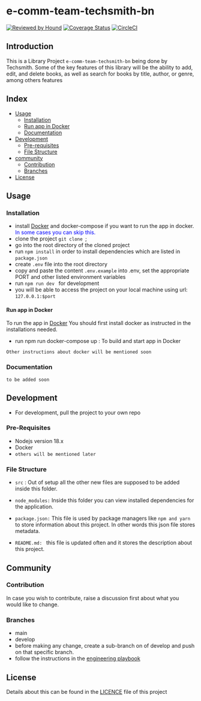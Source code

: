 # e-comm-team-techsmith-bn

[![Reviewed by Hound](https://img.shields.io/badge/Reviewed_by-Hound-8E64B0.svg)](https://houndci.com) [![Coverage Status](https://coveralls.io/repos/github/atlp-rwanda/e-comm-team-techsmith-bn/badge.svg?branch=develop)](https://coveralls.io/github/atlp-rwanda/e-comm-team-techsmith-bn?branch=develop) [![CircleCI](https://dl.circleci.com/status-badge/img/gh/atlp-rwanda/e-comm-team-techsmith-bn/tree/develop.svg?style=svg)](https://dl.circleci.com/status-badge/redirect/gh/atlp-rwanda/e-comm-team-techsmith-bn/tree/develop`:)
## Introduction

This is a Library Project ```e-comm-team-techsmith-bn``` being done by Techsmith. Some of the key features of this library will be the ability to add, edit, and delete books, as well as search for books by title, author, or genre, among others features

## Index

* [Usage](#usage)
    - [Installation](#installation)
    - [Run app in Docker](#docker)
    - [Documentation](#documentation)
* [Development](#development)
    - [Pre-requisites](#pre-requisites)
    - [File Structure](#structure)
* [community](#community)
    - [Contribution](#contribution)
    - [Branches](#branches)
* [License](#license)



## Usage  <a name="usage"></a>

### Installation <a name="installation"></a>

* install [Docker](https://www.docker.com) and docker-compose if you want to run the app in docker. <span style="color: blue">In some cases you can skip this.</span>
* clone the project ```git clone ```;
* go into the root directory of the cloned project
* run ```npm install``` in order to install dependencies which are listed in ```package.json```
* create ```.env``` file into the root directory 
* copy and paste the content ```.env.example``` into .env, set the appropriate PORT and other listed environment variables
* run ```npm run dev ``` for development
* you will be able to access the project on your local machine using url: ```127.0.0.1:$port```


#### Run app in Docker <a name="docker"></a>
To run the app in [Docker](https://www.docker.com) You should first install docker as instructed in the installations needed.

* run npm run docker-compose up : To build and start app in Docker

``` Other instructions about docker will be mentioned soon ```

### Documentation <a name="documentation"></a>

``` to be added soon ```

## Development <a name="development"></a>

* For development, pull the project to your own repo

### Pre-Requisites <a name="pre-requisites"></a>

* Nodejs version 18.x
* Docker
* ``` others will be mentioned later ```

### File Structure <a name="structure"> </a>

* ```src``` : Out of setup all the other new files are supposed to be added inside this folder. 


* ```node_modules:``` Inside this folder you can view installed dependencies for the application.
* ```package.json:``` This file is used by package managers like ```npm and yarn``` to store information about this project. In other words this json file stores metadata.
* ```README.md: ``` this file is updated often and it stores the description about this project.

## Community <a name="community"></a>

### Contribution <a name="contribution"> </a>

In case you wish to contribute, raise a discussion first about what you would like to change.
### Branches  <a name="branches"> </a>

* main
* develop
* before making any change, create a sub-branch on of develop and push on that specific branch.
* follow the instructions in the [engineering playbook](https://github.com/atlp-rwanda/engineering-playbook/wiki/)

## License

Details about this can be found in the [LICENCE](https://github.com/atlp-rwanda/e-comm-team-techsmith-bn/blob/develop/LICENSE) file of this project







